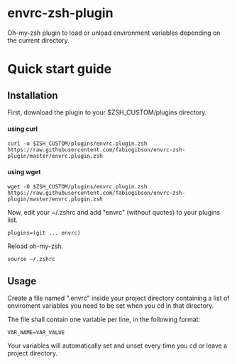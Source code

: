 envrc-zsh-plugin
=================

Oh-my-zsh plugin to load or unload environment variables depending on the current directory.

# Quick start guide

Installation
--------------------

First, download the plugin to your $ZSH_CUSTOM/plugins directory.

#### using curl

    curl -o $ZSH_CUSTOM/plugins/envrc.plugin.zsh https://raw.githubusercontent.com/fabiogibson/envrc-zsh-plugin/master/envrc.plugin.zsh
    

#### using wget

    wget -O $ZSH_CUSTOM/plugins/envrc.plugin.zsh https://raw.githubusercontent.com/fabiogibson/envrc-zsh-plugin/master/envrc.plugin.zsh

Now, edit your ~/.zshrc and add "envrc" (without quotes) to your plugins list. 

    plugins=(git ... envrc)

Reload oh-my-zsh.

    source ~/.zshrc

Usage
--------------------

Create a file named ".envrc" inside your project directory containing a list of enviroment variables you need to be set when you cd in that directory.

The file shall contain one variable per line, in the following format:

    VAR_NAME=VAR_VALUE

Your variables will automatically set and unset every time you cd or leave a project directory.
